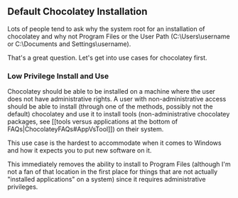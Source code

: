 ## Default Chocolatey Installation
  
Lots of people tend to ask why the system root for an installation of chocolatey and why not Program Files or the User Path (C:\Users\username or C:\Documents and Settings\username).  
  
That's a great question. Let's get into use cases for chocolatey first.  
  
### Low Privilege Install and Use
Chocolatey should be able to be installed on a machine where the user does not have administrative rights.  A user with non-administrative access should be able to install (through one of the methods, possibly not the default) chocolatey and use it to install tools (non-administrative chocolatey packages, see [[tools versus applications at the bottom of FAQs|ChocolateyFAQs#AppVsTool]]) on their system.  
  
This use case is the hardest to accommodate when it comes to Windows and how it expects you to put new software on it.  
  
This immediately removes the ability to install to Program Files (although I'm not a fan of that location in the first place for things that are not actually "installed applications" on a system) since it requires administrative privileges.  